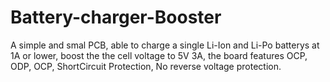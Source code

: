 # Battery-charger-Booster
A simple and smal PCB, able to charge a single Li-Ion and Li-Po batterys at 1A or lower, boost the the cell voltage to 5V 3A, the board features  OCP, ODP, OCP, ShortCircuit Protection, No reverse voltage protection.
